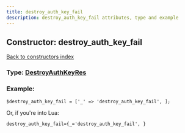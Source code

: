 ```yaml
---
title: destroy_auth_key_fail
description: destroy_auth_key_fail attributes, type and example
---
```

## Constructor: destroy\_auth\_key\_fail  
[Back to constructors index](index.md)






### Type: [DestroyAuthKeyRes](../types/DestroyAuthKeyRes.md)


### Example:

```
$destroy_auth_key_fail = ['_' => 'destroy_auth_key_fail', ];
```  

Or, if you're into Lua:  


```
destroy_auth_key_fail={_='destroy_auth_key_fail', }

```


